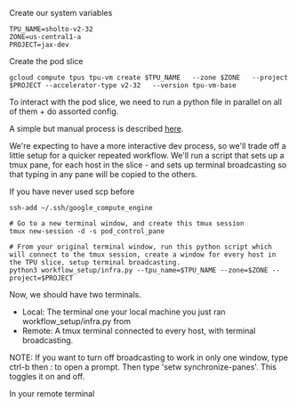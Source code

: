 Create our system variables

```
TPU_NAME=sholto-v2-32
ZONE=us-central1-a
PROJECT=jax-dev
```

Create the pod slice
```
gcloud compute tpus tpu-vm create $TPU_NAME   --zone $ZONE   --project $PROJECT --accelerator-type v2-32   --version tpu-vm-base
```

To interact with the pod slice, we need to run a python file in parallel on all of them + do assorted config. 

A simple but manual process is described [here](https://cloud.google.com/tpu/docs/jax-pods). 

We're expecting to have a more interactive dev process, so we'll trade off a little setup for a quicker repeated workflow. We'll run a script that sets up a tmux pane, for each host in the slice - and sets up terminal broadcasting so that typing in any pane will be copied to the others. 

If you have never used scp before

```
ssh-add ~/.ssh/google_compute_engine
```

```
# Go to a new terminal window, and create this tmux session
tmux new-session -d -s pod_control_pane

# From your original terminal window, run this python script which will connect to the tmux session, create a window for every host in the TPU slice, setup terminal broadcasting. 
python3 workflow_setup/infra.py --tpu_name=$TPU_NAME --zone=$ZONE --project=$PROJECT
```
 
Now, we should have two terminals. 
- Local: The terminal one your local machine you just ran workflow_setup/infra.py from
- Remote: A tmux terminal connected to every host, with terminal broadcasting.

NOTE: If you want to turn off broadcasting to work in only one window, type ctrl-b then : to open a prompt. Then type 'setw synchronize-panes'. This toggles it on and off. 

In your remote terminal

